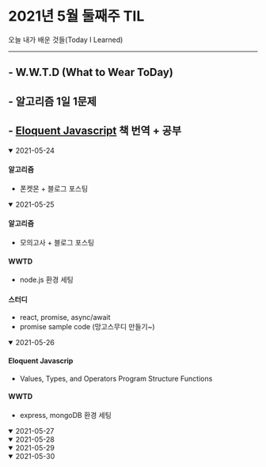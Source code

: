 # 2021년 5월 둘째주 TIL
오늘 내가 배운 것들(Today I Learned)

---------------------------------------
## - W.W.T.D (What to Wear ToDay)
## - 알고리즘 1일 1문제
## - [Eloquent Javascript](https://eloquentjavascript.net/) 책 번역 + 공부


<details open>
<summary>2021-05-24</summary>

#### 알고리즘

- 폰켓몬 + 블로그 포스팅
</details>

<details open>
<summary>2021-05-25</summary>

#### 알고리즘

- 모의고사 + 블로그 포스팅

#### WWTD

- node.js 환경 세팅

#### 스터디

- react, promise, async/await
- promise sample code (망고스무디 만들기~)
</details>

<details open>
<summary>2021-05-26</summary>

#### Eloquent Javascrip

- Values, Types, and Operators
Program Structure
Functions

#### WWTD
- express, mongoDB 환경 세팅

</details>

<details open>
<summary>2021-05-27</summary>

</details>

<details open>
<summary>2021-05-28</summary>

</details>

<details open>
<summary>2021-05-29</summary>

</details>

<details open>
<summary>2021-05-30</summary>

</details>
